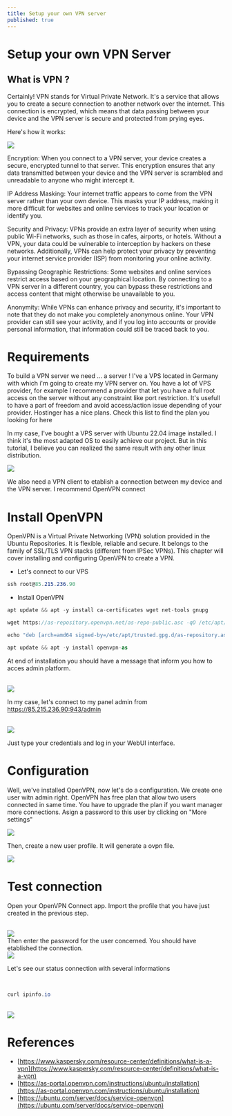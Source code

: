 ```yaml
---
title: Setup your own VPN server
published: true
---
```


<!--
Text can be **bold**, _italic_, ~~strikethrough~~ or `keyword`.


[Link to another page](another-page).

There should be whitespace between paragraphs.

There should be whitespace between paragraphs. We recommend including a README, or a file with information about your project.
-->

# [](#header-1) Setup your own VPN Server

## [](#header-2) What is VPN ?

Certainly! VPN stands for Virtual Private Network. It's a service that allows you to create a secure connection to another network over the internet. This connection is encrypted, which means that data passing between your device and the VPN server is secure and protected from prying eyes.

Here's how it works:

<img src="../assets/vpn.png">

Encryption: When you connect to a VPN server, your device creates a secure, encrypted tunnel to that server. This encryption ensures that any data transmitted between your device and the VPN server is scrambled and unreadable to anyone who might intercept it.

IP Address Masking: Your internet traffic appears to come from the VPN server rather than your own device. This masks your IP address, making it more difficult for websites and online services to track your location or identify you.

Security and Privacy: VPNs provide an extra layer of security when using public Wi-Fi networks, such as those in cafes, airports, or hotels. Without a VPN, your data could be vulnerable to interception by hackers on these networks. Additionally, VPNs can help protect your privacy by preventing your internet service provider (ISP) from monitoring your online activity.

Bypassing Geographic Restrictions: Some websites and online services restrict access based on your geographical location. By connecting to a VPN server in a different country, you can bypass these restrictions and access content that might otherwise be unavailable to you.

Anonymity: While VPNs can enhance privacy and security, it's important to note that they do not make you completely anonymous online. Your VPN provider can still see your activity, and if you log into accounts or provide personal information, that information could still be traced back to you.

# [](#header-2) Requirements

To build a VPN server we need ... a server ! I've a VPS located in Germany with which i'm going to create my VPN server on. You have a lot of VPS provider, for example I recommend a provider that let you have a full root access on the server without any constraint like port restriction. It's usefull to have a part of freedom and avoid access/action issue depending of your provider. Hostinger has a nice plans. Check this list to find the plan you looking for
<a src="https://cybernews.com/best-web-hosting/vps-hosting/"> here </a>

In my case, I've bought a VPS server with Ubuntu 22.04 image installed. I think it's the most adapted OS to easily achieve our project. But in this tutorial, I believe you can realized the same result with any other linux distribution.

<img src="../assets/vpn_vps.png" >

We also need a VPN client to etablish a connection between my device and the VPN server. I recommend <a src="https://openvpn.net/client/client-connect-vpn-for-windows/"> OpenVPN connect </a>

# [](#header-2) Install OpenVPN

OpenVPN is a Virtual Private Networking (VPN) solution provided in the Ubuntu Repositories. It is flexible, reliable and secure. It belongs to the family of SSL/TLS VPN stacks (different from IPSec VPNs). This chapter will cover installing and configuring OpenVPN to create a VPN.

* Let's connect to our VPS

```cs 
ssh root@85.215.236.90
```
* Install OpenVPN

```cs 
apt update && apt -y install ca-certificates wget net-tools gnupg

wget https://as-repository.openvpn.net/as-repo-public.asc -qO /etc/apt/trusted.gpg.d/as-repository.asc

echo "deb [arch=amd64 signed-by=/etc/apt/trusted.gpg.d/as-repository.asc] http://as-repository.openvpn.net/as/debian jammy main">/etc/apt/sources.list.d/openvpn-as-repo.list

apt update && apt -y install openvpn-as
```

At end of installation you should have a message that inform you how to acces admin platform.

</br>

<img src="../assets/OpenVPN.png">

</br>

In my case, let's connect to my panel admin from 
https://85.215.236.90:943/admin

</br>

<img src="../assets/vpn_admin_panel.png">

</br>

Just type your credentials and log in your WebUI interface.

# Configuration

Well, we've installed OpenVPN, now let's do a configuration.
We create one user witn admin right. OpenVPN has free plan that allow two users connected in same time. You have to upgrade the plan if you want manager more connections.
Asign a password to this user by clicking on "More settings"

<img src="../assets/user_vpn.png">

Then, create a new user profile. It will generate a ovpn file. 

<img src="../assets/new_profile_vpn.png">

# Test connection

Open your OpenVPN Connect app. Import the profile that you have just created in the previous step.

</br>

<img src="../assets/upload_profile_vpn.png">

</br>
Then enter the password for the user concerned. You should have etablished the connection.

</br>

<img src="../assets/openvpnconnection.png">

</br>

Let's see our status connection with several informations

</br>

```cs
curl ipinfo.io
```

</br>

<img src="../assets/vpn_status.png">

# References
* [https://www.kaspersky.com/resource-center/definitions/what-is-a-vpn](https://www.kaspersky.com/resource-center/definitions/what-is-a-vpn)
* [https://as-portal.openvpn.com/instructions/ubuntu/installation](https://as-portal.openvpn.com/instructions/ubuntu/installation)
* [https://ubuntu.com/server/docs/service-openvpn](https://ubuntu.com/server/docs/service-openvpn)
